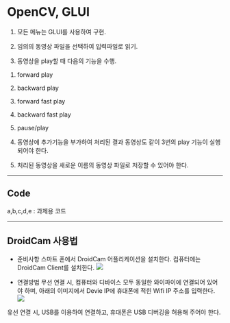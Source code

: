 # OpenCV, GLUI

1. 모든 메뉴는 GLUI를 사용하여 구현.

2. 임의의 동영상 파일을 선택하여 입력파일로 읽기.

3. 동영상을 play할 때 다음의 기능을 수행.

1) forward play

2) backward play

3) forward fast play

4) backward fast play

5) pause/play

4. 동영상에 추가기능을 부가하여 처리된 결과 동영상도 같이 3번의 play 기능이 실행되어야 한다.

5. 처리된 동영상을 새로운 이름의 동영상 파일로 저장할 수 있어야 한다.

---

## Code

a,b,c,d,e : 과제용 코드

---

## DroidCam 사용법

- 준비사항
스마트 폰에서 DroidCam 어플리케이션을 설치한다.
컴퓨터에는 DroidCam Client를 설치한다.
![](https://play-lh.googleusercontent.com/kAhNquV2zT_o_gbrIH2zL9SlcpnFBoIPc3kCArateSR-9khqSp36gE0dPJFJK5Vetno)

- 연결방법
무선 연결 시, 컴퓨터와 디바이스 모두 동일한 와이파이에 연결되어 있어야 하며, 아래의 이미지에서 Devie IP에 휴대폰에 적힌 Wifi IP 주소를 입력한다.
![](https://help.remotemeeting.com/hc/article_attachments/360094635153/mceclip0.png)

유선 연결 시, USB를 이용하여 연결하고, 휴대폰은 USB 디버깅을 허용해 주어야 한다.



